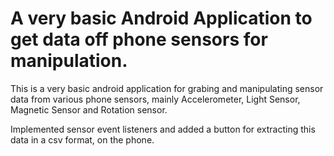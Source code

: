# A very basic Android Application to get data off phone sensors for manipulation.

This is a very basic android application for grabing and manipulating sensor data from various phone sensors, mainly Accelerometer, Light Sensor, Magnetic Sensor and Rotation sensor. 

Implemented sensor event listeners and added a button for extracting this data in a csv format, on the phone.
